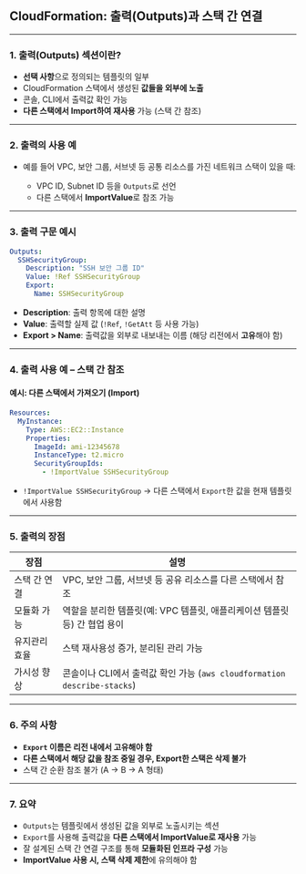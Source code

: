 ## CloudFormation: 출력(Outputs)과 스택 간 연결

---

### 1. 출력(Outputs) 섹션이란?

* **선택 사항**으로 정의되는 템플릿의 일부
* CloudFormation 스택에서 생성된 **값들을 외부에 노출**
* 콘솔, CLI에서 출력값 확인 가능
* **다른 스택에서 Import하여 재사용** 가능 (스택 간 참조)

---

### 2. 출력의 사용 예

* 예를 들어 VPC, 보안 그룹, 서브넷 등 공통 리소스를 가진 네트워크 스택이 있을 때:

  * VPC ID, Subnet ID 등을 `Outputs`로 선언
  * 다른 스택에서 **ImportValue**로 참조 가능

---

### 3. 출력 구문 예시

```yaml
Outputs:
  SSHSecurityGroup:
    Description: "SSH 보안 그룹 ID"
    Value: !Ref SSHSecurityGroup
    Export:
      Name: SSHSecurityGroup
```

* **Description**: 출력 항목에 대한 설명
* **Value**: 출력할 실제 값 (`!Ref`, `!GetAtt` 등 사용 가능)
* **Export > Name**: 출력값을 외부로 내보내는 이름 (해당 리전에서 **고유**해야 함)

---

### 4. 출력 사용 예 – 스택 간 참조

#### 예시: 다른 스택에서 가져오기 (Import)

```yaml
Resources:
  MyInstance:
    Type: AWS::EC2::Instance
    Properties:
      ImageId: ami-12345678
      InstanceType: t2.micro
      SecurityGroupIds:
        - !ImportValue SSHSecurityGroup
```

* `!ImportValue SSHSecurityGroup`
  → 다른 스택에서 `Export`한 값을 현재 템플릿에서 사용함

---

### 5. 출력의 장점

| 장점      | 설명                                                          |
| ------- | ----------------------------------------------------------- |
| 스택 간 연결 | VPC, 보안 그룹, 서브넷 등 공유 리소스를 다른 스택에서 참조                        |
| 모듈화 가능  | 역할을 분리한 템플릿(예: VPC 템플릿, 애플리케이션 템플릿 등) 간 협업 용이               |
| 유지관리 효율 | 스택 재사용성 증가, 분리된 관리 가능                                       |
| 가시성 향상  | 콘솔이나 CLI에서 출력값 확인 가능 (`aws cloudformation describe-stacks`) |

---

### 6. 주의 사항

* **`Export` 이름은 리전 내에서 고유해야 함**
* **다른 스택에서 해당 값을 참조 중일 경우, Export한 스택은 삭제 불가**
* 스택 간 순환 참조 불가 (A → B → A 형태)

---

### 7. 요약

* `Outputs`는 템플릿에서 생성된 값을 외부로 노출시키는 섹션
* `Export`를 사용해 출력값을 **다른 스택에서 ImportValue로 재사용** 가능
* 잘 설계된 스택 간 연결 구조를 통해 **모듈화된 인프라 구성** 가능
* **ImportValue 사용 시, 스택 삭제 제한**에 유의해야 함